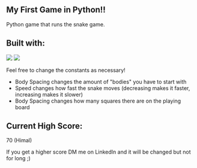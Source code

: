 ## My First Game in Python!!

Python game that runs the snake game. 

## Built with:
<div align="left">
  <img src=https://img.shields.io/badge/Python-3776AB?logo=python&logoColor=fff&style=for-the-badge)>
  <img src=https://img.shields.io/badge/PyGame-g?logo=https://user-images.githubusercontent.com/46412508/170405943-e75458ec-6cb4-462e-91ba-43c861a3d6cf.png>
</div>

Feel free to change the constants as necessary!
* Body Spacing changes the amount of "bodies" you have to start with
* Speed changes how fast the snake moves (decreasing makes it faster, increasing makes it slower)
* Body Spacing changes how many squares there are on the playing board

## Current High Score:
70 (Himal)

If you get a higher score DM me on LinkedIn and it will
be changed but not for long ;)